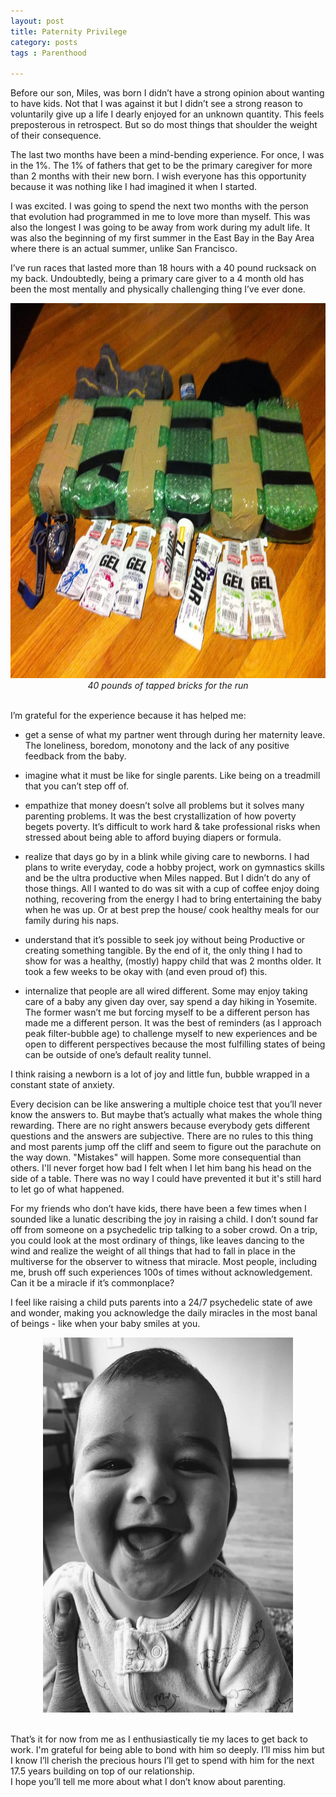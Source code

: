 ```yaml
---
layout: post
title: Paternity Privilege
category: posts
tags : Parenthood

---
```


Before our son, Miles, was born I didn’t have a strong opinion about wanting to have kids. Not that I was against it but I didn’t see a strong reason to voluntarily give up a life I dearly enjoyed for an unknown quantity. This feels preposterous in retrospect. But so do most things that shoulder the weight of their consequence. 

The last two months have been a mind-bending experience. For once, I was  in the 1%. The 1% of fathers that get to be the primary caregiver for more than 2 months with their new born. I wish everyone has this opportunity because it was nothing like I had imagined it when I started. 

I was excited. I was going to spend the next two months with the person that evolution had programmed in me to love more than myself. This was also the longest I was going to be away from work during my adult life. It was also the beginning of my first summer in the East Bay in the Bay Area where there is an actual summer, unlike San Francisco. 

I’ve run races that lasted more than 18 hours with a 40 pound rucksack on my back. Undoubtedly, being a primary care giver to a 4 month old has been the most mentally and physically challenging thing I’ve ever done.

<center>
<img src="/images/blog/paternity/bricks.jpg" width="600" height="600"/>
<br>
<i> 40 pounds of tapped bricks for the run</i>
</center> 
<br>

I’m grateful for the experience because it has helped me: 

- get a sense of what my partner went through during her maternity leave. The loneliness, boredom, monotony and the lack of any positive feedback from the baby. 

- imagine what it must be like for single parents. Like being on a treadmill that you can’t step off of. 

- empathize that money doesn’t solve all problems but it solves many parenting problems. It was the best crystallization of how poverty begets poverty. It’s difficult to work hard & take professional risks when stressed about being able to afford buying diapers or formula.

- realize that days go by in a blink while giving care to newborns. I had plans to write everyday, code a hobby project, work on gymnastics skills and be the ultra productive when Miles napped. But I didn’t do any of those things.  All I wanted to do was sit with a cup of coffee enjoy doing nothing, recovering from the energy I had to bring entertaining the baby when he was up. Or at best prep the house/ cook healthy meals for our family during his naps.  

- understand that it’s possible to seek joy without being Productive or creating something tangible. By the end of  it, the only thing I had to show for was a healthy, (mostly) happy child that was 2 months older. It took a few weeks to be okay with (and even proud of) this. 

- internalize that people are all wired different. Some may enjoy taking care of a baby any given day over, say spend a day hiking in Yosemite. The former wasn’t me but forcing myself to be a different person has made me a different person. It was the best of reminders (as I approach peak filter-bubble age) to challenge myself to new experiences and be open to different perspectives because the most fulfilling states of being can be outside of one’s default reality tunnel. 

I think raising a newborn is a lot of joy and little fun, bubble wrapped in a constant state of anxiety. 

Every decision can be like answering a multiple choice test that you’ll never know the answers to. But maybe that’s actually what makes the whole thing rewarding. There are no right answers because everybody gets different questions and the answers are subjective. There are no rules to this thing and most parents jump off the cliff and seem to figure out the parachute on the way down. "Mistakes" will happen. Some more consequential than others. I'll never forget how bad I felt when I let him bang his head on the side of a table. There was no way I could have prevented it but it's still hard to let go of what happened. 

For my friends who don’t have kids, there have been a few times when I sounded like a lunatic describing the joy in raising a child. I don’t sound far off from someone on a psychedelic trip talking to a sober crowd. On a trip, you could look at the most ordinary of things, like leaves dancing to the wind and realize the weight of all  things that had to fall in place in the multiverse for the observer to witness that miracle. Most people, including me, brush off such experiences 100s of times without acknowledgement. Can it be a miracle if it’s commonplace? <br>

I feel like raising a child puts parents into a 24/7 psychedelic state of awe and wonder, making you acknowledge the daily miracles in the most banal of beings - like when your baby smiles at you.  

<center>
<img src="/images/blog/paternity/miles_6mo.JPG" width="400" height="600"/>
<br>
</center> 
<br>

That’s it for now from me as I enthusiastically tie my laces to get back to work. I'm grateful for being able to bond with him so deeply. I’ll miss him but I know I’ll cherish the precious hours I’ll get to spend with him for the next 17.5 years building on top of our relationship.
<br>
I hope you’ll tell me more about what I don’t know about parenting. 